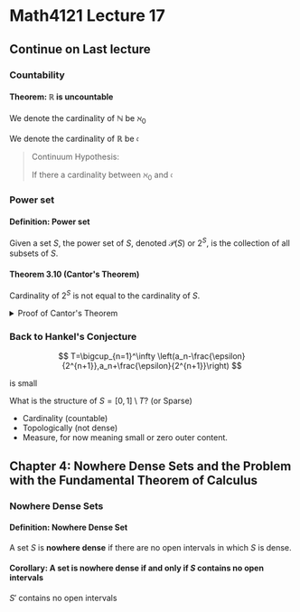 # Math4121 Lecture 17

## Continue on Last lecture

### Countability

#### Theorem: $\mathbb{R}$ is uncountable

We denote the cardinality of $\mathbb{N}$ be $\aleph_0$

We denote the cardinality of $\mathbb{R}$ be $\mathfrak{c}$

> Continuum Hypothesis:
>
> If there a cardinality between $\aleph_0$ and $\mathfrak{c}$

### Power set

#### Definition: Power set

Given a set $S$, the power set of $S$, denoted $\mathscr{P}(S)$ or $2^S$, is the collection of all subsets of $S$.

#### Theorem 3.10 (Cantor's Theorem)

Cardinality of $2^S$ is not equal to the cardinality of $S$.

<details>
<summary>Proof of Cantor's Theorem</summary>

Assume they have the same cardinality, then $\exists \psi: S \to 2^X$ which is one-to-one and onto. (this function returns a subset of $S$)

$$
T=\{a\in S:a\notin \psi (a)\}\subseteq S
$$

Thus, $\exists b\in S$ such that $\psi(b)=T$.

If $b\in T$, then by definition of $T$, $b \notin \psi(b)$, but $\psi(b) = T$, which is a contradiction. So $b\notin T$.

If $b \notin T$, then $b \in \psi(b)$, which is also a contradiction since $b\in T$. Therefore, $2^S$ cannot have the same cardinality as $S$.

</details>

### Back to Hankel's Conjecture

$$
T=\bigcup_{n=1}^\infty \left(a_n-\frac{\epsilon}{2^{n+1}},a_n+\frac{\epsilon}{2^{n+1}}\right)
$$

is small

What is the structure of $S=[0,1]\setminus T$? (or Sparse)

- Cardinality (countable)
- Topologically (not dense)
- Measure, for now meaning small or zero outer content.

## Chapter 4: Nowhere Dense Sets and the Problem with the Fundamental Theorem of Calculus

### Nowhere Dense Sets

#### Definition: Nowhere Dense Set

A set $S$ is **nowhere dense** if there are no open intervals in which $S$ is dense.

#### Corollary: A set is nowhere dense if and only if $S$ contains no open intervals

$S'$ contains no open intervals

